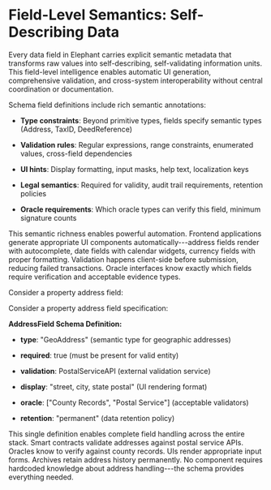 # Field-Level Semantics: Self-Describing Data

Every data field in Elephant carries explicit semantic metadata that
transforms raw values into self-describing, self-validating information
units. This field-level intelligence enables automatic UI generation,
comprehensive validation, and cross-system interoperability without
central coordination or documentation.

Schema field definitions include rich semantic annotations:

-   **Type constraints**: Beyond primitive types, fields specify
    semantic types (Address, TaxID, DeedReference)

-   **Validation rules**: Regular expressions, range constraints,
    enumerated values, cross-field dependencies

-   **UI hints**: Display formatting, input masks, help text,
    localization keys

-   **Legal semantics**: Required for validity, audit trail
    requirements, retention policies

-   **Oracle requirements**: Which oracle types can verify this field,
    minimum signature counts

This semantic richness enables powerful automation. Frontend
applications generate appropriate UI components automatically---address
fields render with autocomplete, date fields with calendar widgets,
currency fields with proper formatting. Validation happens client-side
before submission, reducing failed transactions. Oracle interfaces know
exactly which fields require verification and acceptable evidence types.

Consider a property address field:

Consider a property address field specification:

**AddressField Schema Definition:**

-   **type**: \"GeoAddress\" (semantic type for geographic addresses)

-   **required**: true (must be present for valid entity)

-   **validation**: PostalServiceAPI (external validation service)

-   **display**: \"street, city, state postal\" (UI rendering format)

-   **oracle**: \[\"County Records\", \"Postal Service\"\] (acceptable
    validators)

-   **retention**: \"permanent\" (data retention policy)

This single definition enables complete field handling across the entire
stack. Smart contracts validate addresses against postal service APIs.
Oracles know to verify against county records. UIs render appropriate
input forms. Archives retain address history permanently. No component
requires hardcoded knowledge about address handling---the schema
provides everything needed.
